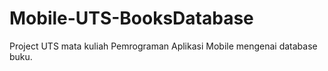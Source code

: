 # Mobile-UTS-BooksDatabase
Project UTS mata kuliah Pemrograman Aplikasi Mobile mengenai database buku.
